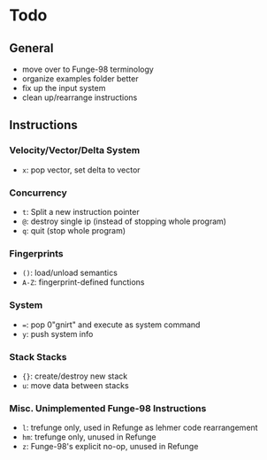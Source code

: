 # Todo
## General
- move over to Funge-98 terminology
- organize examples folder better
- fix up the input system
- clean up/rearrange instructions

## Instructions
### Velocity/Vector/Delta System
- `x`: pop vector, set delta to vector
### Concurrency
- `t`: Split a new instruction pointer
- `@`: destroy single ip (instead of stopping whole program)
- `q`: quit (stop whole program)
### Fingerprints
- `()`: load/unload semantics
- `A-Z`: fingerprint-defined functions
### System
- `=`: pop 0"gnirt" and execute as system command
- `y`: push system info
### Stack Stacks
- `{}`: create/destroy new stack
- `u`: move data between stacks
### Misc. Unimplemented Funge-98 Instructions
- `l`: trefunge only, used in Refunge as lehmer code rearrangement
- `hm`: trefunge only, unused in Refunge
- `z`: Funge-98's explicit no-op, unused in Refunge
